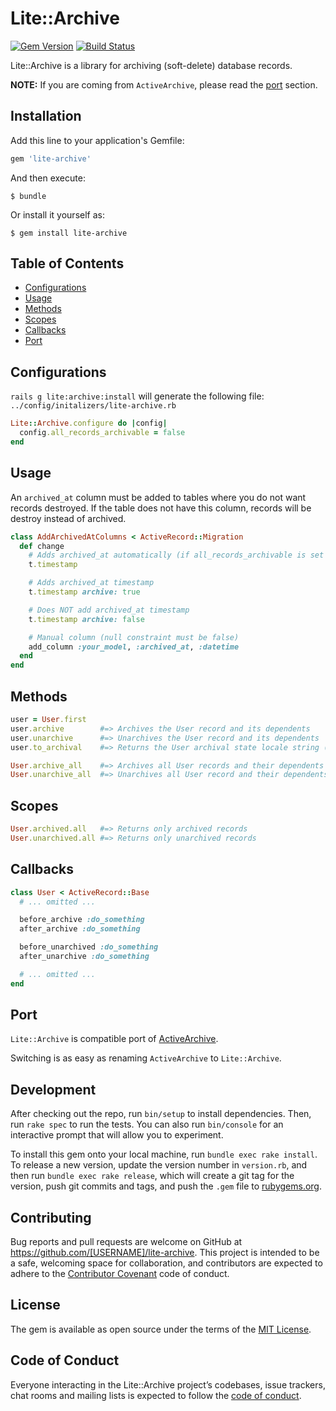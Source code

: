 # Lite::Archive

[![Gem Version](https://badge.fury.io/rb/lite-archive.svg)](http://badge.fury.io/rb/lite-archive)
[![Build Status](https://travis-ci.org/drexed/lite-archive.svg?branch=master)](https://travis-ci.org/drexed/lite-archive)

Lite::Archive is a library for archiving (soft-delete) database records.

**NOTE:** If you are coming from `ActiveArchive`, please read the [port](#port) section.

## Installation

Add this line to your application's Gemfile:

```ruby
gem 'lite-archive'
```

And then execute:

    $ bundle

Or install it yourself as:

    $ gem install lite-archive

## Table of Contents

* [Configurations](#configurations)
* [Usage](#usage)
* [Methods](#methods)
* [Scopes](#scopes)
* [Callbacks](#callbacks)
* [Port](#port)

## Configurations

`rails g lite:archive:install` will generate the following file:
`../config/initalizers/lite-archive.rb`

```ruby
Lite::Archive.configure do |config|
  config.all_records_archivable = false
end
```

## Usage

An `archived_at` column must be added to tables where you do not want records destroyed.
If the table does not have this column, records will be destroy instead of archived.

```ruby
class AddArchivedAtColumns < ActiveRecord::Migration
  def change
    # Adds archived_at automatically (if all_records_archivable is set to true)
    t.timestamp

    # Adds archived_at timestamp
    t.timestamp archive: true

    # Does NOT add archived_at timestamp
    t.timestamp archive: false

    # Manual column (null constraint must be false)
    add_column :your_model, :archived_at, :datetime
  end
end
```

## Methods

```ruby
user = User.first
user.archive        #=> Archives the User record and its dependents
user.unarchive      #=> Unarchives the User record and its dependents
user.to_archival    #=> Returns the User archival state locale string (ex: Archived)

User.archive_all    #=> Archives all User records and their dependents
User.unarchive_all  #=> Unarchives all User record and their dependents
```

## Scopes

```ruby
User.archived.all   #=> Returns only archived records
User.unarchived.all #=> Returns only unarchived records
```

## Callbacks

 ```ruby
 class User < ActiveRecord::Base
   # ... omitted ...

   before_archive :do_something
   after_archive :do_something

   before_unarchived :do_something
   after_unarchive :do_something

   # ... omitted ...
 end
```

## Port

`Lite::Archive` is compatible port of [ActiveArchive](https://github.com/drexed/active_archive).

Switching is as easy as renaming `ActiveArchive` to `Lite::Archive`.

## Development

After checking out the repo, run `bin/setup` to install dependencies. Then, run `rake spec` to run the tests. You can also run `bin/console` for an interactive prompt that will allow you to experiment.

To install this gem onto your local machine, run `bundle exec rake install`. To release a new version, update the version number in `version.rb`, and then run `bundle exec rake release`, which will create a git tag for the version, push git commits and tags, and push the `.gem` file to [rubygems.org](https://rubygems.org).

## Contributing

Bug reports and pull requests are welcome on GitHub at https://github.com/[USERNAME]/lite-archive. This project is intended to be a safe, welcoming space for collaboration, and contributors are expected to adhere to the [Contributor Covenant](http://contributor-covenant.org) code of conduct.

## License

The gem is available as open source under the terms of the [MIT License](https://opensource.org/licenses/MIT).

## Code of Conduct

Everyone interacting in the Lite::Archive project’s codebases, issue trackers, chat rooms and mailing lists is expected to follow the [code of conduct](https://github.com/[USERNAME]/lite-archive/blob/master/CODE_OF_CONDUCT.md).
